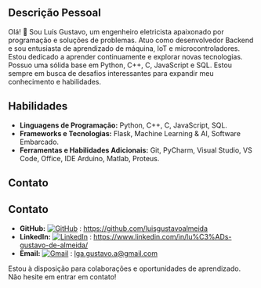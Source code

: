 ## Descrição Pessoal

Olá! 👋 Sou Luís Gustavo, um engenheiro eletricista apaixonado por programação e soluções de problemas. Atuo como desenvolvedor Backend e sou entusiasta de aprendizado de máquina, IoT e microcontroladores. Estou dedicado a aprender continuamente e explorar novas tecnologias. Possuo uma sólida base em Python, C++, C, JavaScript e SQL. Estou sempre em busca de desafios interessantes para expandir meu conhecimento e habilidades.

## Habilidades

- **Linguagens de Programação:** Python, C++, C, JavaScript, SQL.
- **Frameworks e Tecnologias:** Flask, Machine Learning & AI, Software Embarcado.
- **Ferramentas e Habilidades Adicionais:** Git, PyCharm, Visual Studio, VS Code, Office, IDE Arduino, Matlab, Proteus.

## Contato

## Contato

- **GitHub:** [![GitHub](https://img.shields.io/badge/GitHub-181717?style=for-the-badge&logo=github&logoColor=white)](https://github.com/luisgustavoalmeida) : https://github.com/luisgustavoalmeida
- **LinkedIn:** [![LinkedIn](https://img.shields.io/badge/LinkedIn-0077B5?style=for-the-badge&logo=linkedin&logoColor=white)](https://www.linkedin.com/in/lu%C3%ADs-gustavo-de-almeida/) : https://www.linkedin.com/in/lu%C3%ADs-gustavo-de-almeida/
- **Email:** [![Gmail](https://img.shields.io/badge/Gmail-D14836?style=for-the-badge&logo=gmail&logoColor=white)](mailto:lga.gustavo.a@gmail.com) : lga.gustavo.a@gmail.com



Estou à disposição para colaborações e oportunidades de aprendizado. Não hesite em entrar em contato!
